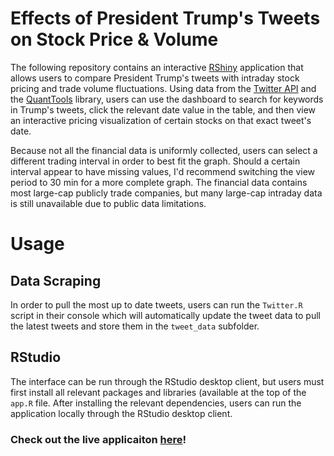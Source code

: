# Effects of President Trump's Tweets on Stock Price & Volume

The following repository contains an interactive [RShiny](https://shiny.rstudio.com/) application that allows users to compare President Trump's tweets with intraday stock pricing and trade volume fluctuations. Using data from the [Twitter API](https://developer.twitter.com/) and the [QuantTools](https://cran.r-project.org/web/packages/QuantTools/QuantTools.pdf) library, users can use the dashboard to search for keywords in Trump's tweets, click the relevant date value in the table, and then view an interactive pricing visualization of certain stocks on that exact tweet's date. 

Because not all the financial data is uniformly collected, users can select a different trading interval in order to best fit the graph. Should a certain interval appear to have missing values, I'd recommend switching the view period to 30 min for a more complete graph. The financial data contains most large-cap publicly trade companies, but many large-cap intraday data is still unavailable due to public data limitations. 


# Usage 

##  Data Scraping
 In order to pull the most up to date tweets, users can run the `Twitter.R` script in their console which will automatically update the tweet data to pull the latest tweets and store them in the `tweet_data` subfolder. 

## RStudio 
The interface can be run through the RStudio desktop client, but users must first install all relevant packages and libraries (available at the top of the `app.R` file. After installing the relevant dependencies, users can run the application locally through the RStudio desktop client. 

### Check out the live applicaiton [here](https://wsmiles000.shinyapps.io/Trump-Tweets-Stock-Pricing/)! 



